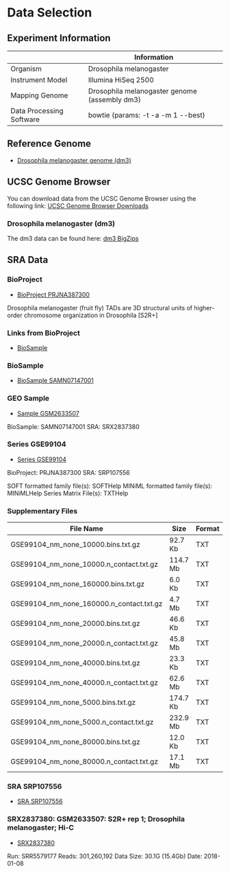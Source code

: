 # Data Selection

## Experiment Information

|                          | Information                                   |
|--------------------------|-----------------------------------------------|
| Organism                 | Drosophila melanogaster                       |
| Instrument Model         | Illumina HiSeq 2500                           |
| Mapping Genome           | Drosophila melanogaster genome (assembly dm3) |
| Data Processing Software | bowtie (params: -t -a -m 1 --best)            |

## Reference Genome 

- [Drosophila melanogaster genome (dm3)](https://genome.ucsc.edu/cgi-bin/hgSearch?search=dm3&db=dm3)

## UCSC Genome Browser

You can download data from the UCSC Genome Browser using the following link:
[UCSC Genome Browser Downloads](https://hgdownload.soe.ucsc.edu/downloads.html)

### Drosophila melanogaster (dm3)

The dm3 data can be found here:
[dm3 BigZips](https://hgdownload.soe.ucsc.edu/goldenPath/dm3/bigZips/)

## SRA Data

### BioProject

- [BioProject PRJNA387300](https://www.ncbi.nlm.nih.gov/bioproject/387300)

Drosophila melanogaster (fruit fly)
TADs are 3D structural units of higher-order chromosome organization in Drosophila [S2R+]

### Links from BioProject

- [BioSample](https://www.ncbi.nlm.nih.gov/biosample?Db=biosample&DbFrom=bioproject&Cmd=Link&LinkName=bioproject_biosample&LinkReadableName=BioSample&ordinalpos=1&IdsFromResult=387300)

### BioSample

- [BioSample SAMN07147001](https://www.ncbi.nlm.nih.gov/biosample/7147001)

### GEO Sample

- [Sample GSM2633507](https://www.ncbi.nlm.nih.gov/geo/query/acc.cgi?acc=GSM2633507)

BioSample: SAMN07147001
SRA: SRX2837380

### Series GSE99104

- [Series GSE99104](https://www.ncbi.nlm.nih.gov/geo/query/acc.cgi?acc=GSE99104)

BioProject: PRJNA387300
SRA: SRP107556

SOFT formatted family file(s): SOFTHelp
MINiML formatted family file(s): MINiMLHelp
Series Matrix File(s): TXTHelp

### Supplementary Files

| File Name                                | Size     | Format |
|------------------------------------------|----------|--------|
| GSE99104_nm_none_10000.bins.txt.gz       | 92.7 Kb  | TXT    |
| GSE99104_nm_none_10000.n_contact.txt.gz  | 114.7 Mb | TXT    |
| GSE99104_nm_none_160000.bins.txt.gz      | 6.0 Kb   | TXT    |
| GSE99104_nm_none_160000.n_contact.txt.gz | 4.7 Mb   | TXT    |
| GSE99104_nm_none_20000.bins.txt.gz       | 46.6 Kb  | TXT    |
| GSE99104_nm_none_20000.n_contact.txt.gz  | 45.8 Mb  | TXT    |
| GSE99104_nm_none_40000.bins.txt.gz       | 23.3 Kb  | TXT    |
| GSE99104_nm_none_40000.n_contact.txt.gz  | 62.6 Mb  | TXT    |
| GSE99104_nm_none_5000.bins.txt.gz        | 174.7 Kb | TXT    |
| GSE99104_nm_none_5000.n_contact.txt.gz   | 232.9 Mb | TXT    |
| GSE99104_nm_none_80000.bins.txt.gz       | 12.0 Kb  | TXT    |
| GSE99104_nm_none_80000.n_contact.txt.gz  | 17.1 Mb  | TXT    |

### SRA SRP107556

- [SRA SRP107556](https://www.ncbi.nlm.nih.gov/sra?term=SRP107556)

### SRX2837380: GSM2633507: S2R+ rep 1; Drosophila melanogaster; Hi-C

- [SRX2837380](https://www.ncbi.nlm.nih.gov/sra/SRX2837380[accn])

Run: SRR5579177
Reads: 301,260,192
Data Size: 30.1G (15.4Gb)
Date: 2018-01-08
